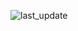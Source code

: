 <!-- TEST_TEST:START (LAST_UPDATE:format=DD-MMM-YYYY HH:mm) -->
![last_update](https://img.shields.io/badge/last%20update-21--07--2024%2008:25%20PM%20(GMT+8)-blue)
<!-- TEST_TEST:END -->

